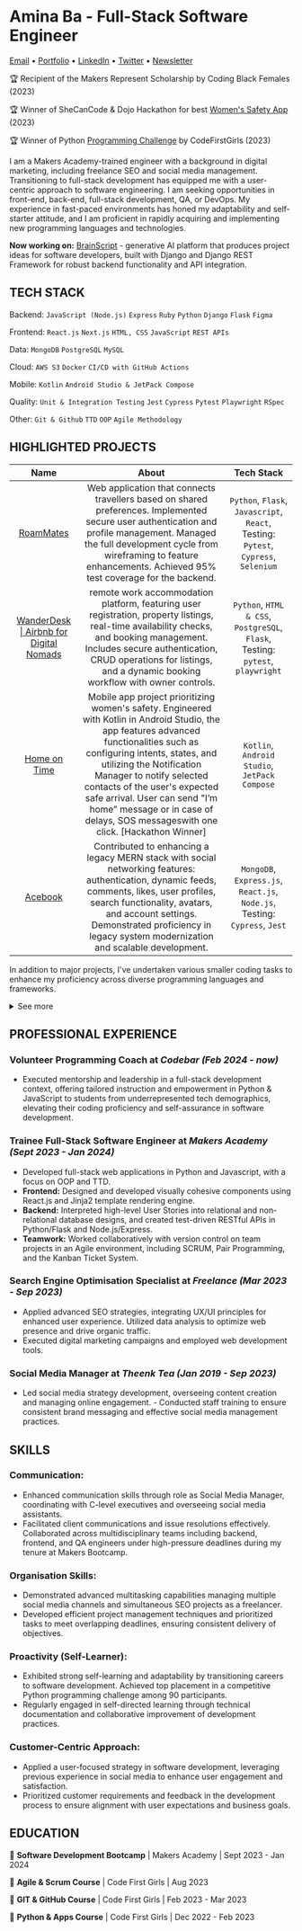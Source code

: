 # <span>Amina Ba - Full-Stack Software Engineer</span>

<p>
  <a href="mailto:abaaminaba@gmail.com">Email</a> •
  <a href="https://xAmiBa.github.io">Portfolio</a> •
  <a href="https://www.linkedin.com/in/baamina">LinkedIn</a> •
  <a href="https://twitter.com/xAmiBa">Twitter</a> •
  <a href="https://www.linkedin.com/newsletters/ctrl-career-switch-to-tech-7099156156140371968/">Newsletter</a>
</p>

🏆 Recipient of the Makers Represent Scholarship by Coding Black Females (2023)

🏆 Winner of SheCanCode & Dojo Hackathon for best [Women's Safety App](https://github.com/xAmiBa/Home-on-time-Android) (2023)

🏆 Winner of Python [Programming Challenge](https://github.com/xAmiBa/Password_Cracker) by CodeFirstGirls (2023)

I am a Makers Academy-trained engineer with a background in digital marketing, including freelance SEO and social media management. Transitioning to full-stack development has equipped me with a user-centric approach to software engineering. I am seeking opportunities in front-end, back-end, full-stack development, QA, or DevOps. My experience in fast-paced environments has honed my adaptability and self-starter attitude, and I am proficient in rapidly acquiring and implementing new programming languages and technologies.

**Now working on:** [BrainScript](https://github.com/xAmiBa/BrainScript) - generative AI platform that produces project ideas for software developers, built with Django and Django REST Framework for robust backend functionality and API integration.
## TECH STACK
Backend: `JavaScript (Node.js)` `Express` `Ruby` `Python` `Django` `Flask` `Figma`

Frontend: `React.js` `Next.js` `HTML, CSS` `JavaScript` `REST APIs`

Data: `MongoDB` `PostgreSQL` `MySQL`

Cloud: `AWS S3` `Docker` `CI/CD with GitHub Actions`

Mobile: `Kotlin` `Android Studio & JetPack Compose`

Quality: `Unit & Integration Testing` `Jest` `Cypress` `Pytest` `Playwright` `RSpec`

Other: `Git & Github` `TTD` `OOP` `Agile Methodology`


## HIGHLIGHTED PROJECTS
|                                  Name                                  |                                                                                                                                        About                                                                                                                                         |                Tech Stack                 |
|:--------------------------------------------------------------------------:|:------------------------------------------------------------------------------------------------------------------------------------------------------------------------------------------------------------------------------------------------------------------------------------:|:-----------------------------------------:|
|           [RoamMates](https://github.com/xAmiBa/RoamMates)           | Web application that connects travellers based on shared preferences. Implemented secure user authentication and profile management. Managed the full development cycle from wireframing to feature enhancements. Achieved 95% test coverage for the backend. | `Python`, `Flask`, `Javascript`, `React`, Testing: `Pytest`, `Cypress`, `Selenium` |
|           [WanderDesk \| Airbnb for Digital Nomads](https://github.com/xAmiBa/AirBnB-Clone)           | remote work accommodation platform, featuring user registration, property listings, real-time availability checks, and booking management. Includes secure authentication, CRUD operations for listings, and a dynamic booking workflow with owner controls. | `Python`, `HTML & CSS`, `PostgreSQL`, `Flask`, Testing: `pytest`, `playwright` |
|           [Home on Time](https://github.com/xAmiBa/Home-on-time-Android)           | Mobile app project prioritizing women's safety. Engineered with Kotlin in Android Studio, the app features advanced functionalities such as configuring intents, states, and utilizing the Notification Manager to notify selected contacts of the user's expected safe arrival. User can send "I’m home" message or in case of delays, SOS messageswith one click. [Hackathon Winner] | `Kotlin`, `Android Studio`, `JetPack Compose` |
|           [Acebook](https://github.com/xAmiBa/Facebook-clone)           | Contributed to enhancing a legacy MERN stack with social networking features: authentication, dynamic feeds, comments, likes, user profiles, search functionality, avatars, and account settings. Demonstrated proficiency in legacy system modernization and scalable development. | `MongoDB`, `Express.js`, `React.js`, `Node.js`, Testing: `Cypress`, `Jest` 

In addition to major projects, I've undertaken various smaller coding tasks to enhance my proficiency across diverse programming languages and frameworks.
<details> 
<summary>See more</summary>
Here's your list of projects formatted with the tech stack in bold:

- [Chitter App](https://github.com/xAmiBa/Chitter_app) - Chitter is a web application that allows users to post messages (peeps) and view them in reverse chronological order. Users can sign up, log in, and log out to manage their interactions on the platform. **[Python, HTML & CSS, PostgreSQL, Flask, Testing: pytest, playwright]**
- [Password cracker & generator](https://github.com/xAmiBa/Password_Cracker) - CLI for password security, simulating Brute Force attacks, evaluating password strengths, and generating secure passwords with custom hashing. [winner of CodeFirst Girls programming competition (August 2023)] **[Python]**
- [Gigs website](https://github.com/xAmiBa/Gigs_App) - This is a simple React app that displays information about various music gigs. Users can view details about each gig, including the band name, image, description, date and time, and location. Additionally, users can mark gigs as their favorites by clicking the "Add to favourites" button. **[JavaScript, Node.js, React, HTML & CSS, Vite, Jest]**
- [Bowling Scorecard App](https://github.com/xAmiBa/Bowling_Scorecard_App) - A JavaScript-based command-line application for keeping track of bowling scores. It calculates the total score, identifies strikes and spares, and handles bonus points. The app uses Node.js and includes features to ensure data integrity. **[JavaScript, Node.js, readline, cli-table]**
- [Weather App](https://github.com/xAmiBa/Weather_App) - A CLI-based weather application for retrieving and displaying real-time weather data for a specific city. Developed using JavaScript and Node.js, it leverages the OpenWeatherMap API, follows OOP principles, and utilizes TDD for ensuring code quality. **[JavaScript, Node.js, OpenWeatherMap API]**
- [Takeaway App](https://github.com/xAmiBa/Takeaway_app) - The Takeaway App is a simulation of a restaurant ordering system, enabling users to explore a categorized menu, add and remove items from their basket, and seamlessly place orders. It integrates Twilio API to send order confirmation messages via text, enhancing the overall user experience with real-time updates. **[Python, Twilio API]**
- [Personal Diary](https://github.com/xAmiBa/Personal_Diary) - The Diary and Task Manager is a Python-based solution empowering users to efficiently manage diary entries and tasks through a command-line interface. Leveraging object-oriented programming (OOP) principles, it provides an organized and structured system for handling entries, tasks, and contacts, showcasing my proficiency in OOP design and effective code testing. **[Python]**
- [To Do App](https://github.com/xAmiBa/To_Do) - Simple To Do App in two versions: command line interface and graphical user interface. The program incorporates a variety of .txt file-handling operations: add, complete, edit & remove tasks, display, switch & create lists, display menu, exit the program. **[Python, PySimpleGUI]**
</details>

## PROFESSIONAL EXPERIENCE
### Volunteer Programming Coach at <i>Codebar (Feb 2024 - now)</i>
- Executed mentorship and leadership in a full-stack development context, offering tailored instruction and empowerment in Python & JavaScript to students from underrepresented tech demographics, elevating their coding proficiency and self-assurance in software development.

### Trainee Full-Stack Software Engineer at <i>Makers Academy (Sept 2023 - Jan 2024)</i> 
- Developed full-stack web applications in Python and Javascript, with a focus on OOP and TTD.
- <b>Frontend:</b> Designed and developed visually cohesive components using React.js and Jinja2 template rendering engine.
- <b>Backend:</b> Interpreted high-level User Stories into relational and non-relational database designs, and created test-driven RESTful APIs in Python/Flask and Node.js/Express.
- <b>Teamwork:</b> Worked collaboratively with version control on team projects in an Agile environment, including SCRUM, Pair Programming, and the Kanban Ticket System.

### Search Engine Optimisation Specialist at <i>Freelance (Mar 2023 - Sep 2023)</i> 
- Applied advanced SEO strategies, integrating UX/UI principles for enhanced user experience. Utilized data analysis to optimize web presence and drive organic traffic.
- Executed digital marketing campaigns and employed web development tools.

### Social Media Manager at <i>Theenk Tea (Jan 2019 - Sep 2023)</i>
- Led social media strategy development, overseeing content creation and managing online engagement. - Conducted staff training to ensure consistent brand messaging and effective social media management practices.

## SKILLS
### Communication:
- Enhanced communication skills through role as Social Media Manager, coordinating with C-level executives and overseeing social media assistants.
- Facilitated client communications and issue resolutions effectively. Collaborated across multidisciplinary teams including backend, frontend, and QA engineers under high-pressure deadlines during my tenure at Makers Bootcamp.
### Organisation Skills:
- Demonstrated advanced multitasking capabilities managing multiple social media channels and simultaneous SEO projects as a freelancer.
- Developed efficient project management techniques and prioritized tasks to meet overlapping deadlines, ensuring consistent delivery of objectives.
### Proactivity (Self-Learner):
- Exhibited strong self-learning and adaptability by transitioning careers to software development. Achieved top placement in a competitive Python programming challenge among 90 participants.
- Regularly engaged in self-directed learning through technical documentation and collaborative improvement of development practices.
### Customer-Centric Approach:
- Applied a user-focused strategy in software development, leveraging previous experience in social media to enhance user engagement and satisfaction.
- Prioritized customer requirements and feedback in the development process to ensure alignment with user expectations and business goals.

## EDUCATION
📓 **Software Development Bootcamp** | Makers Academy | Sept 2023 - Jan 2024

📓 **Agile & Scrum Course** | Code First Girls | Aug 2023

📓 **GIT & GitHub Course** | Code First Girls | Feb 2023 - Mar 2023

📓 **Python & Apps Course** | Code First Girls | Dec 2022 - Feb 2023
